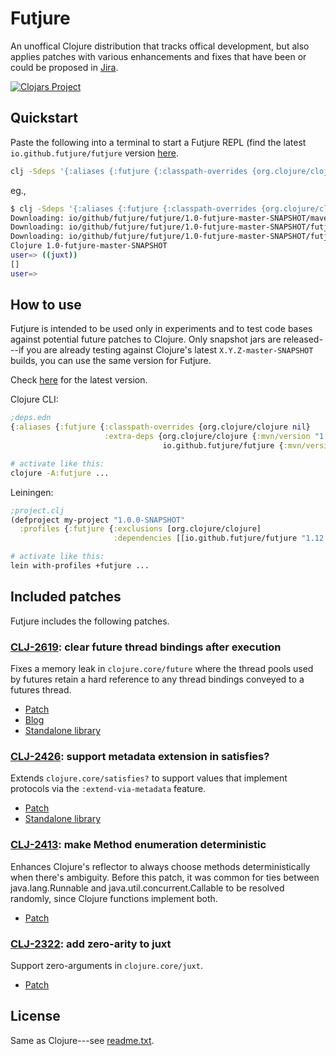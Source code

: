 # Futjure

An unoffical Clojure distribution that tracks offical development,
but also applies patches with various enhancements and fixes that
have been or could be proposed in [Jira](https://clojure.atlassian.net/jira/software/c/projects/CLJ/issues).

[![Clojars Project](https://img.shields.io/clojars/v/io.github.futjure/futjure.svg?include_prereleases)](https://clojars.org/io.github.futjure/futjure)

## Quickstart

Paste the following into a terminal to start a Futjure REPL (find the latest `io.github.futjure/futjure` version [here](https://clojars.org/io.github.futjure/futjure).

```bash
clj -Sdeps '{:aliases {:futjure {:classpath-overrides {org.clojure/clojure nil} :extra-deps {org.clojure/clojure {:mvn/version "1.11.1" :exclusions [org.clojure/spec.alpha org.clojure/core.specs]} io.github.futjure/futjure {:mvn/version "1.0-futjure-master-SNAPSHOT"}}}}}' -A:futjure
```

eg.,

```bash
$ clj -Sdeps '{:aliases {:futjure {:classpath-overrides {org.clojure/clojure nil} :extra-deps {org.clojure/clojure {:mvn/version "1.11.1" :exclusions [org.clojure/spec.alpha org.clojure/core.specs]} io.github.futjure/futjure {:mvn/version "1.0-futjure-master-SNAPSHOT"}}}}}' -A:futjure
Downloading: io/github/futjure/futjure/1.0-futjure-master-SNAPSHOT/maven-metadata.xml from clojars
Downloading: io/github/futjure/futjure/1.0-futjure-master-SNAPSHOT/futjure-1.0-futjure-master-20221019.033342-3.pom from clojars
Downloading: io/github/futjure/futjure/1.0-futjure-master-SNAPSHOT/futjure-1.0-futjure-master-20221019.033342-3.jar from clojars
Clojure 1.0-futjure-master-SNAPSHOT
user=> ((juxt))
[]
user=>
```

## How to use

Futjure is intended to be used only in experiments and to test code bases against potential future
patches to Clojure. Only snapshot jars are released---if you are already testing against
Clojure's latest `X.Y.Z-master-SNAPSHOT` builds, you can use the same version for Futjure.

Check [here](https://clojars.org/io.github.futjure/futjure) for the latest version.

Clojure CLI:
```clojure
;deps.edn
{:aliases {:futjure {:classpath-overrides {org.clojure/clojure nil}
                     :extra-deps {org.clojure/clojure {:mvn/version "1.11.1" :exclusions [org.clojure/spec.alpha org.clojure/core.specs]}
                                  io.github.futjure/futjure {:mvn/version "1.12.0-master-SNAPSHOT"}}}}}
```

```bash
# activate like this:
clojure -A:futjure ...
```

Leiningen:
```clojure
;project.clj
(defproject my-project "1.0.0-SNAPSHOT"
  :profiles {:futjure {:exclusions [org.clojure/clojure]
                       :dependencies [[io.github.futjure/futjure "1.12.0-master-SNAPSHOT"]]}})
```

```bash
# activate like this:
lein with-profiles +futjure ...
```

## Included patches

Futjure includes the following patches.

### [CLJ-2619](https://clojure.atlassian.net/browse/CLJ-2619): clear future thread bindings after execution

Fixes a memory leak in `clojure.core/future` where the thread pools used by futures
retain a hard reference to any thread bindings conveyed to a futures thread.

- [Patch](https://github.com/futjure/futjure/compare/futjure-master...clj-2619-futures-memory-leak-2)
- [Blog](https://blog.ambrosebs.com/2022/09/11/futures-memory-leak.html)
- [Standalone library](https://frenchy64.github.io/fully-satisfies/latest/io.github.frenchy64.fully-satisfies.clearing-future.html)

### [CLJ-2426](https://clojure.atlassian.net/browse/CLJ-2426): support metadata extension in satisfies?

Extends `clojure.core/satisfies?` to support values that implement protocols via the `:extend-via-metadata` feature.

- [Patch](https://github.com/futjure/futjure/compare/futjure-master...clj-2426-satisfies-via-metadata)
- [Standalone library](https://frenchy64.github.io/fully-satisfies/latest/io.github.frenchy64.fully-satisfies.partially-satisfies.html)

### [CLJ-2413](https://clojure.atlassian.net/browse/CLJ-2413): make Method enumeration deterministic

Enhances Clojure's reflector to always choose methods deterministically when there's ambiguity.
Before this patch, it was common for ties between java.lang.Runnable and java.util.concurrent.Callable to be resolved
randomly, since Clojure functions implement both.

- [Patch](https://github.com/futjure/futjure/compare/futjure-master...clj-2413-deterministic-reflection)

### [CLJ-2322](https://clojure.atlassian.net/browse/CLJ-2322): add zero-arity to juxt

Support zero-arguments in `clojure.core/juxt`.

- [Patch](https://github.com/futjure/futjure/compare/futjure-master...CLJ-2322-juxt-zero-arity)

## License

Same as Clojure---see [readme.txt](readme.txt).
